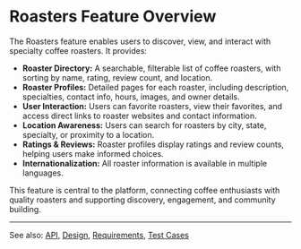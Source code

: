 # Roasters Feature Overview

The Roasters feature enables users to discover, view, and interact with specialty coffee roasters. It provides:

- **Roaster Directory:** A searchable, filterable list of coffee roasters, with sorting by name, rating, review count, and location.
- **Roaster Profiles:** Detailed pages for each roaster, including description, specialties, contact info, hours, images, and owner details.
- **User Interaction:** Users can favorite roasters, view their favorites, and access direct links to roaster websites and contact information.
- **Location Awareness:** Users can search for roasters by city, state, specialty, or proximity to a location.
- **Ratings & Reviews:** Roaster profiles display ratings and review counts, helping users make informed choices.
- **Internationalization:** All roaster information is available in multiple languages.

This feature is central to the platform, connecting coffee enthusiasts with quality roasters and supporting discovery, engagement, and community building.

---

See also: [API](api.md), [Design](design.md), [Requirements](requirements.md), [Test Cases](test.md)
